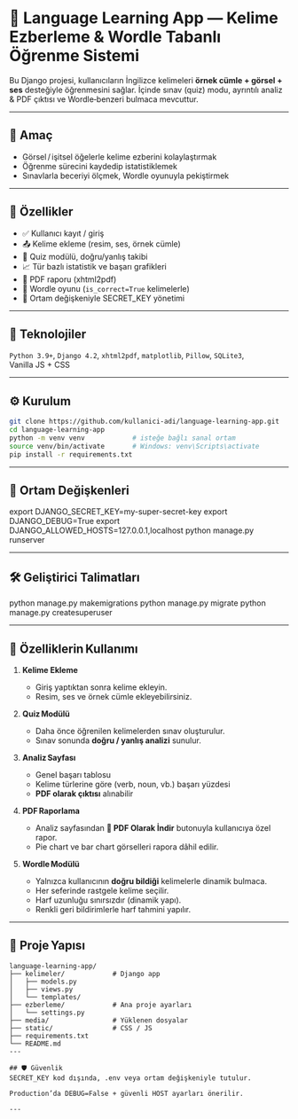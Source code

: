 # 🧠 Language Learning App — Kelime Ezberleme & Wordle Tabanlı Öğrenme Sistemi

Bu Django projesi, kullanıcıların İngilizce kelimeleri **örnek cümle + görsel + ses** desteğiyle öğrenmesini sağlar. İçinde sınav (quiz) modu, ayrıntılı analiz & PDF çıktısı ve Wordle‑benzeri bulmaca mevcuttur.

---

## 🎯 Amaç  
- Görsel / işitsel öğelerle kelime ezberini kolaylaştırmak  
- Öğrenme sürecini kaydedip istatistiklemek  
- Sınavlarla beceriyi ölçmek, Wordle oyunuyla pekiştirmek

---

## 🚀 Özellikler  
- ✅ Kullanıcı kayıt / giriş  
- 📤 Kelime ekleme (resim, ses, örnek cümle)  
- 🎯 Quiz modülü, doğru/yanlış takibi  
- 📈 Tür bazlı istatistik ve başarı grafikleri  
- 📄 PDF raporu (xhtml2pdf)  
- 🧩 Wordle oyunu (`is_correct=True` kelimelerle)  
- 🔐 Ortam değişkeniyle SECRET_KEY yönetimi  

---

## 🧩 Teknolojiler  
`Python 3.9+`, `Django 4.2`, `xhtml2pdf`, `matplotlib`, `Pillow`, `SQLite3`, Vanilla JS + CSS

---

## ⚙️ Kurulum  
```bash
git clone https://github.com/kullanici-adi/language-learning-app.git
cd language-learning-app
python -m venv venv            # isteğe bağlı sanal ortam
source venv/bin/activate       # Windows: venv\Scripts\activate
pip install -r requirements.txt

```
---

## 🔐 Ortam Değişkenleri

export DJANGO_SECRET_KEY=my-super-secret-key
export DJANGO_DEBUG=True
export DJANGO_ALLOWED_HOSTS=127.0.0.1,localhost
python manage.py runserver

---


## 🛠 Geliştirici Talimatları

python manage.py makemigrations
python manage.py migrate
python manage.py createsuperuser

---

## 🧪 Özelliklerin Kullanımı
1. **Kelime Ekleme**  
   - Giriş yaptıktan sonra kelime ekleyin.  
   - Resim, ses ve örnek cümle ekleyebilirsiniz.

2. **Quiz Modülü**  
   - Daha önce öğrenilen kelimelerden sınav oluşturulur.  
   - Sınav sonunda **doğru / yanlış analizi** sunulur.

3. **Analiz Sayfası**  
   - Genel başarı tablosu  
   - Kelime türlerine göre (verb, noun, vb.) başarı yüzdesi  
   - **PDF olarak çıktısı** alınabilir

4. **PDF Raporlama**  
   - Analiz sayfasından **📄 PDF Olarak İndir** butonuyla kullanıcıya özel rapor.  
   - Pie chart ve bar chart görselleri rapora dâhil edilir.

5. **Wordle Modülü**  
   - Yalnızca kullanıcının **doğru bildiği** kelimelerle dinamik bulmaca.  
   - Her seferinde rastgele kelime seçilir.  
   - Harf uzunluğu sınırsızdır (dinamik yapı).  
   - Renkli geri bildirimlerle harf tahmini yapılır.

---

## 📁 Proje Yapısı
```text
language-learning-app/
├── kelimeler/            # Django app
│   ├── models.py
│   ├── views.py
│   └── templates/
├── ezberleme/            # Ana proje ayarları
│   └── settings.py
├── media/                # Yüklenen dosyalar
├── static/               # CSS / JS
├── requirements.txt
└── README.md
---

## 🛡 Güvenlik
SECRET_KEY kod dışında, .env veya ortam değişkeniyle tutulur.

Production’da DEBUG=False + güvenli HOST ayarları önerilir.

---
